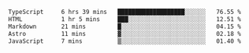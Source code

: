 <!--START_SECTION:waka-->

```txt
TypeScript     6 hrs 39 mins   ███████████████████░░░░░░   76.55 %
HTML           1 hr 5 mins     ███░░░░░░░░░░░░░░░░░░░░░░   12.51 %
Markdown       21 mins         █░░░░░░░░░░░░░░░░░░░░░░░░   04.15 %
Astro          11 mins         ▓░░░░░░░░░░░░░░░░░░░░░░░░   02.18 %
JavaScript     7 mins          ▒░░░░░░░░░░░░░░░░░░░░░░░░   01.40 %
```

<!--END_SECTION:waka-->
